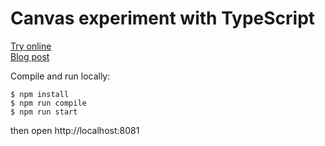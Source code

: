 # Canvas experiment with TypeScript

[Try online][compiled]
<br>
[Blog post][post]

[compiled]: https://placeholder.com
[post]: https://placeholder.com

Compile and run locally:

```
$ npm install
$ npm run compile
$ npm run start
```

then open http://localhost:8081
